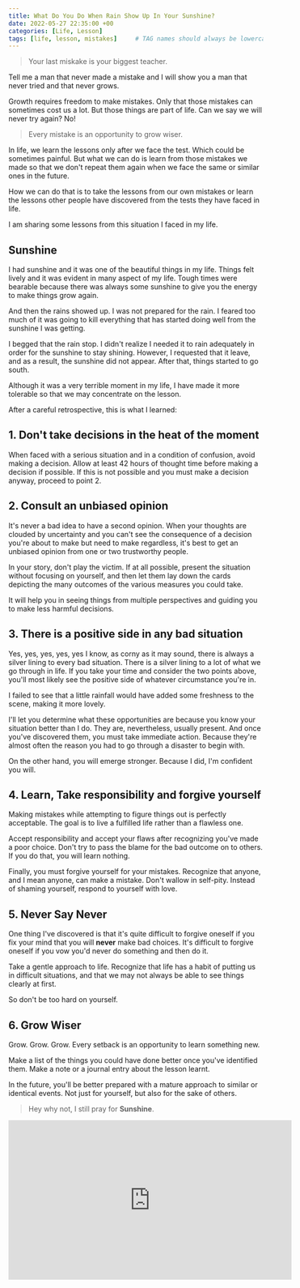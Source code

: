 ```yaml
---
title: What Do You Do When Rain Show Up In Your Sunshine?
date: 2022-05-27 22:35:00 +00
categories: [Life, Lesson]
tags: [life, lesson, mistakes]     # TAG names should always be lowercase
---
```


> Your last miskake is your biggest teacher.

Tell me a man that never made a mistake and I will show you a man that never tried and that never grows.

Growth requires freedom to make mistakes. Only that those mistakes can sometimes cost us a lot. But those things are part of life. Can we say we will never try again? No!

> Every mistake is an opportunity to grow wiser.

In life, we learn the lessons only after we face the test. Which could be sometimes painful. But what we can do is learn from those mistakes we made so that we don't repeat them again when we face the same or similar ones in the future.

How we can do that is to take the lessons from our own mistakes or learn the lessons other people have discovered from the tests they have faced in life.

I am sharing some lessons from this situation I faced in my life.

## Sunshine

I had sunshine and it was one of the beautiful things in my life. Things felt lively and it was evident in many aspect of my life. Tough times were bearable because there was always some sunshine to give you the energy to make things grow again.

And then the rains showed up. I was not prepared for the rain. I feared too much of it was going to kill everything that has started doing well from the sunshine I was getting.

I begged that the rain stop. I didn't realize I needed it to rain adequately in order for the sunshine to stay shining. However, I requested that it leave, and as a result, the sunshine did not appear. After that, things started to go south.

Although it was a very terrible moment in my life, I have made it more tolerable so that we may concentrate on the lesson.

After a careful retrospective, this is what I learned:

## 1. Don't take decisions in the heat of the moment

When faced with a serious situation and in a condition of confusion, avoid making a decision. Allow at least 42 hours of thought time before making a decision if possible. If this is not possible and you must make a decision anyway, proceed to point 2.

## 2. Consult an unbiased opinion

It's never a bad idea to have a second opinion. When your thoughts are clouded by uncertainty and you can't see the consequence of a decision you're about to make but need to make regardless, it's best to get an unbiased opinion from one or two trustworthy people.

In your story, don't play the victim. If at all possible, present the situation without focusing on yourself, and then let them lay down the cards depicting the many outcomes of the various measures you could take.

It will help you in seeing things from multiple perspectives and guiding you to make less harmful decisions.

## 3. There is a positive side in any bad situation

Yes, yes, yes, yes, yes I know, as corny as it may sound, there is always a silver lining to every bad situation. There is a silver lining to a lot of what we go through in life. If you take your time and consider the two points above, you'll most likely see the positive side of whatever circumstance you're in.

I failed to see that a little rainfall would have added some freshness to the scene, making it more lovely.

I'll let you determine what these opportunities are because you know your situation better than I do. They are, nevertheless, usually present. And once you've discovered them, you must take immediate action. Because they're almost often the reason you had to go through a disaster to begin with.

On the other hand, you will emerge stronger. Because I did, I'm confident you will.

## 4. Learn, Take responsibility and forgive yourself

Making mistakes while attempting to figure things out is perfectly acceptable. The goal is to live a fulfilled life rather than a flawless one.

Accept responsibility and accept your flaws after recognizing you've made a poor choice. Don't try to pass the blame for the bad outcome on to others. If you do that, you will learn nothing.

Finally, you must forgive yourself for your mistakes. Recognize that anyone, and I mean anyone, can make a mistake. Don't wallow in self-pity. Instead of shaming yourself, respond to yourself with love.

## 5. Never Say Never

One thing I've discovered is that it's quite difficult to forgive oneself if you fix your mind that you will **never** make bad choices. It's difficult to forgive oneself if you vow you'd never do something and then do it.

Take a gentle approach to life. Recognize that life has a habit of putting us in difficult situations, and that we may not always be able to see things clearly at first.

So don't be too hard on yourself.

## 6. Grow Wiser

Grow. Grow. Grow. Every setback is an opportunity to learn something new.

Make a list of the things you could have done better once you've identified them. Make a note or a journal entry about the lesson learnt.

In the future, you'll be better prepared with a mature approach to similar or identical events. Not just for yourself, but also for the sake of others.

> Hey why not, I still pray for **Sunshine**.

<iframe width="560" height="315" src="https://www.youtube.com/embed/8h--kFui1JA" title="YouTube video player" frameborder="0" allow="accelerometer; autoplay; clipboard-write; encrypted-media; gyroscope; picture-in-picture" allowfullscreen></iframe>
